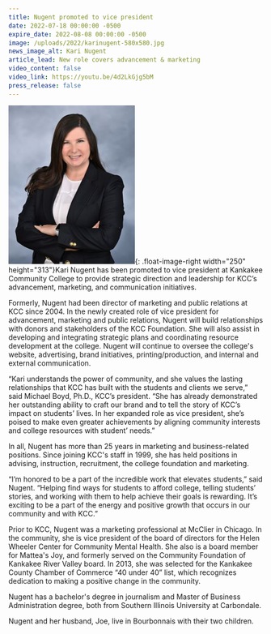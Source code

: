 ```yaml
---
title: Nugent promoted to vice president
date: 2022-07-18 00:00:00 -0500
expire_date: 2022-08-08 00:00:00 -0500
image: /uploads/2022/karinugent-580x580.jpg
news_image_alt: Kari Nugent
article_lead: New role covers advancement & marketing
video_content: false
video_link: https://youtu.be/4d2LkGjg5bM
press_release: false
---
```

![](/uploads/2022/kari-nugent-250x313.jpg){: .float-image-right width="250" height="313"}Kari Nugent has been promoted to vice president at Kankakee Community College to provide strategic direction and leadership for KCC’s advancement, marketing, and communication initiatives.

Formerly, Nugent had been director of marketing and public relations at KCC since 2004. In the newly created role of vice president for advancement, marketing and public relations, Nugent will build relationships with donors and stakeholders of the KCC Foundation. She will also assist in developing and integrating strategic plans and coordinating resource development at the college. Nugent will continue to oversee the college's website, advertising, brand initiatives, printing/production, and internal and external communication.

“Kari understands the power of community, and she values the lasting relationships that KCC has built with the students and clients we serve,” said Michael Boyd, Ph.D., KCC’s president. “She has already demonstrated her outstanding ability to craft our brand and to tell the story of KCC’s impact on students’ lives. In her expanded role as vice president, she’s poised to make even greater achievements by aligning community interests and college resources with student’ needs.”

In all, Nugent has more than 25 years in marketing and business-related positions. Since joining KCC's staff in 1999, she has held positions in advising, instruction, recruitment, the college foundation and marketing.

“I’m honored to be a part of the incredible work that elevates students,” said Nugent. “Helping find ways for students to afford college, telling students’ stories, and working with them to help achieve their goals is rewarding. It’s exciting to be a part of the energy and positive growth that occurs in our community and with KCC.”

Prior to KCC, Nugent was a marketing professional at McClier in Chicago. In the community, she is vice president of the board of directors for the Helen Wheeler Center for Community Mental Health. She also is a board member for Mattea's Joy, and formerly served on the Community Foundation of Kankakee River Valley board. In 2013, she was selected for the Kankakee County Chamber of Commerce “40 under 40” list, which recognizes dedication to making a positive change in the community.

Nugent has a bachelor's degree in journalism and Master of Business Administration degree, both from Southern Illinois University at Carbondale.

Nugent and her husband, Joe, live in Bourbonnais with their two children.
